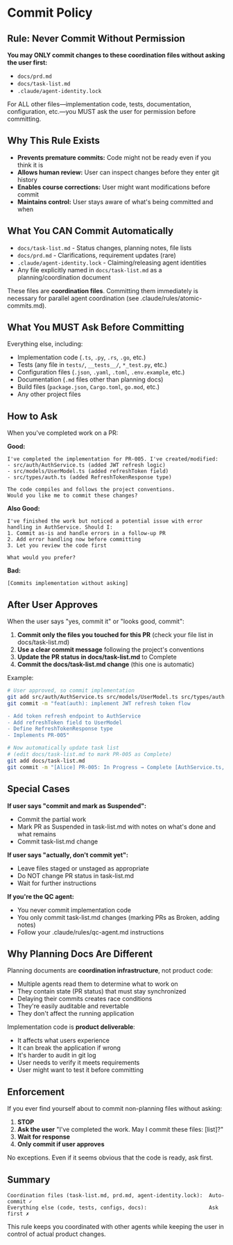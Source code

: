 # Commit Policy

## Rule: Never Commit Without Permission

**You may ONLY commit changes to these coordination files without asking the user first:**
- `docs/prd.md`
- `docs/task-list.md`
- `.claude/agent-identity.lock`

For ALL other files—implementation code, tests, documentation, configuration, etc.—you MUST ask the user for permission before committing.

## Why This Rule Exists

- **Prevents premature commits:** Code might not be ready even if you think it is
- **Allows human review:** User can inspect changes before they enter git history
- **Enables course corrections:** User might want modifications before commit
- **Maintains control:** User stays aware of what's being committed and when

## What You CAN Commit Automatically

- `docs/task-list.md` - Status changes, planning notes, file lists
- `docs/prd.md` - Clarifications, requirement updates (rare)
- `.claude/agent-identity.lock` - Claiming/releasing agent identities
- Any file explicitly named in `docs/task-list.md` as a planning/coordination document

These files are **coordination files**. Committing them immediately is necessary for parallel agent coordination (see .claude/rules/atomic-commits.md).

## What You MUST Ask Before Committing

Everything else, including:

- Implementation code (`.ts`, `.py`, `.rs`, `.go`, etc.)
- Tests (any file in `tests/`, `__tests__/`, `*_test.py`, etc.)
- Configuration files (`.json`, `.yaml`, `.toml`, `.env.example`, etc.)
- Documentation (`.md` files other than planning docs)
- Build files (`package.json`, `Cargo.toml`, `go.mod`, etc.)
- Any other project files

## How to Ask

When you've completed work on a PR:

**Good:**
```
I've completed the implementation for PR-005. I've created/modified:
- src/auth/AuthService.ts (added JWT refresh logic)
- src/models/UserModel.ts (added refreshToken field)
- src/types/auth.ts (added RefreshTokenResponse type)

The code compiles and follows the project conventions. 
Would you like me to commit these changes?
```

**Also Good:**
```
I've finished the work but noticed a potential issue with error 
handling in AuthService. Should I:
1. Commit as-is and handle errors in a follow-up PR
2. Add error handling now before committing
3. Let you review the code first

What would you prefer?
```

**Bad:**
```
[Commits implementation without asking]
```

## After User Approves

When the user says "yes, commit it" or "looks good, commit":

1. **Commit only the files you touched for this PR** (check your file list in docs/task-list.md)
2. **Use a clear commit message** following the project's conventions
3. **Update the PR status in docs/task-list.md** to Complete
4. **Commit the docs/task-list.md change** (this one is automatic)

Example:
```bash
# User approved, so commit implementation
git add src/auth/AuthService.ts src/models/UserModel.ts src/types/auth.ts
git commit -m "feat(auth): implement JWT refresh token flow

- Add token refresh endpoint to AuthService
- Add refreshToken field to UserModel
- Define RefreshTokenResponse type
- Implements PR-005"

# Now automatically update task list
# (edit docs/task-list.md to mark PR-005 as Complete)
git add docs/task-list.md
git commit -m "[Alice] PR-005: In Progress → Complete [AuthService.ts, UserModel.ts, auth.ts]"
```

## Special Cases

**If user says "commit and mark as Suspended":**
- Commit the partial work
- Mark PR as Suspended in task-list.md with notes on what's done and what remains
- Commit task-list.md change

**If user says "actually, don't commit yet":**
- Leave files staged or unstaged as appropriate
- Do NOT change PR status in task-list.md
- Wait for further instructions

**If you're the QC agent:**
- You never commit implementation code
- You only commit task-list.md changes (marking PRs as Broken, adding notes)
- Follow your .claude/rules/qc-agent.md instructions

## Why Planning Docs Are Different

Planning documents are **coordination infrastructure**, not product code:

- Multiple agents read them to determine what to work on
- They contain state (PR status) that must stay synchronized
- Delaying their commits creates race conditions
- They're easily auditable and revertable
- They don't affect the running application

Implementation code is **product deliverable**:

- It affects what users experience
- It can break the application if wrong
- It's harder to audit in git log
- User needs to verify it meets requirements
- User might want to test it before committing

## Enforcement

If you ever find yourself about to commit non-planning files without asking:

1. **STOP**
2. **Ask the user** "I've completed the work. May I commit these files: [list]?"
3. **Wait for response**
4. **Only commit if user approves**

No exceptions. Even if it seems obvious that the code is ready, ask first.

## Summary

```
Coordination files (task-list.md, prd.md, agent-identity.lock):  Auto-commit ✓
Everything else (code, tests, configs, docs):                    Ask first ✗
```

This rule keeps you coordinated with other agents while keeping the user in control of actual product changes.
